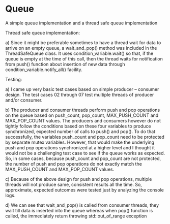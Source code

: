 # Queue
A simple queue implementation and a thread safe queue implementation

Thread safe queue implementation:

a)	Since it might be preferable sometimes to have a thread wait for data to arrive on an empty queue, a wait_and_pop() method was included in the ThreadSafeQueue class. It uses condition_variable.wait() so that, if the queue is empty at the time of this call, then the thread waits for notification from push() function about insertion of new data through condition_variable.notify_all() facility.

Testing:

a)	I came up very basic test cases based on simple producer – consumer design. The test cases 02 through 07 test multiple threads of producer and/or consumer.

b)	The producer and consumer threads perform push and pop operations on the queue based on push_count, pop_count, MAX_PUSH_COUNT and MAX_POP_COUNT values. The producers and consumers however do not tightly follow the conditions based on these four variables to produce synchronized, expected number of calls to push() and pop(). To do that successfully, the variables push_count and pop_count need to be protected by separate mutex variables. However, that would make the underlying push and pop operations synchronized at a higher level and I thought it would not be a challenging test case to see if the queue works as expected. So, in some cases, because push_count and pop_count are not protected, the number of push and pop operations do not exactly match the MAX_PUSH_COUNT and MAX_POP_COUNT values. 

c)	Because of the above design for push and pop operations, multiple threads will not produce same, consistent results all the time. So, approximate, expected outcomes were tested just by analyzing the console logs.

d)	We can see that wait_and_pop() is called from consumer threads, they wait till data is inserted into the queue whereas when pop() function is called, the immediately return throwing std::out_of_range exception

